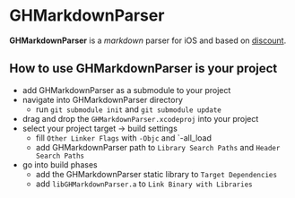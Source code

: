 # GHMarkdownParser
**GHMarkdownParser** is a *markdown* parser for iOS and based on [discount](https://github.com/Orc/discount).


## How to use GHMarkdownParser is your project

* add GHMarkdownParser as a submodule to your project
* navigate into GHMarkdownParser directory
    * run `git submodule init` and `git submodule update `
* drag and drop the `GHMarkdownParser.xcodeproj` into your project
* select your project target -> build settings
    * fill `Other Linker Flags` with `-Objc` and `-all_load
    * add GHMarkdownParser path to `Library Search Paths` and `Header Search Paths`
* go into build phases
    * add the GHMarkdownParser static library to `Target Dependencies`
    * add `libGHMarkdownParser.a` to `Link Binary with Libraries`